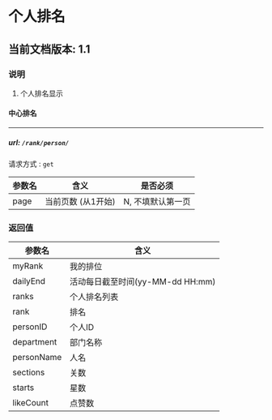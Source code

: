 # 个人排名

## 当前文档版本: 1.1

### 说明
1. 个人排名显示

#### 中心排名
--------------------------------
##### url: `/rank/person/`
请求方式 : `get`

参数名    | 含义    | 是否必须
-------|--------|-----
page |   当前页数 (从1开始)  | N, 不填默认第一页


###  返回值

参数名  | 含义
-------------|-------------
myRank|我的排位
dailyEnd         |活动每日截至时间(yy-MM-dd HH:mm)
ranks          |个人排名列表
rank| 排名
personID| 个人ID
department | 部门名称
personName | 人名
sections | 关数
starts | 星数
likeCount |点赞数
